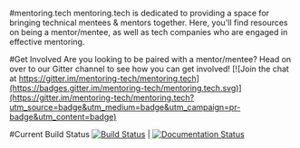 #mentoring.tech
mentoring.tech is dedicated to providing a space for bringing technical mentees & mentors together. Here, you'll find resources on being a mentor/mentee, as well as tech companies who are engaged in effective mentoring.

#Get Involved
Are you looking to be paired with a mentor/mentee? Head on over to our Gitter channel to see how you can get involved!
[![Join the chat at https://gitter.im/mentoring-tech/mentoring.tech](https://badges.gitter.im/mentoring-tech/mentoring.tech.svg)](https://gitter.im/mentoring-tech/mentoring.tech?utm_source=badge&utm_medium=badge&utm_campaign=pr-badge&utm_content=badge)

#Current Build Status
[![Build Status](https://travis-ci.org/mentoring-tech/mentoring.tech.svg?branch=master)](https://travis-ci.org/mentoring-tech/mentoring.tech) | [![Documentation Status](https://readthedocs.org/projects/mentoringtech/badge/?version=latest)](http://mentoringtech.readthedocs.org/en/latest/?badge=latest)


